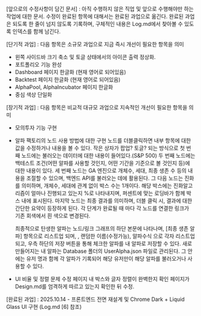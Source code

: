 [앞으로의 수정사항이 담긴 문서]
: 아직 수행하지 않은 직업 및 앞으로 수행해야만 하는 작업에 대한 문서.
수정이 완료된 항목에 대해서는 완료된 과업으로 옮긴다.
완료된 과업은 되도록 한 줄이 넘지 않도록 기록하며, 구체적인 내용은 Log.md에서 찾아볼 수 있도록 인덱스를 함께 남긴다.



[단기적 과업]
: 다음 항목은 소규모 과업으로 지금 즉시 개선이 필요한 항목을 의미

- 왼쪽 사이드바 크기 축소 및 토글 상태에서의 아이콘 출력 정상화.
- 포트폴리오 기능 완성
- Dashboard 페이지 한글화 (현재 영어로 되어있음)
- Backtest 페이지 한글화 (현재 영어로 되어있음)
- AlphaPool, AlphaIncubator 페이지 한글화
- 중심 색상 단일화


[장기적 과업]
: 다음 항목은 비교적 대규모 과업으로 지속적인 개선이 필요한 항목을 의미

- 모의투자 기능 구현
- 알파 팩토리의 노드 사용 방법에 대한 구현
    노드를 더블클릭하면 내부 항목에 대한 값을 수정하거나 내용을 볼 수 있다. 작은 상자가 팝업? 토글? 되는 방식으로
    첫 번째 노드에는 불러오는 데이터에 대한 내용이 들어있다.(S&P 500)
    두 번째 노드에는 백테스트 조건(어떤 알파를 사용할 것인지, 어떤 기간을 기준으로 볼 것인지 등)에 대한 내용이 있다.
    세 번째 노드는 GA 엔진으로 개체수, 세대, 최종 생존 수 등의 내용을 조절할 수 있으며, 백엔드 API를 불러오는 데에 활용된다.
    그 다음 노드는 진화를 의미하며, 개체수, 세대에 관계 없이 박스 수는 1개이다.
        해당 박스에는 진화알고리즘이 얼마나 진행되고 있는지 %로 나타내지며, 퍼센트에 맞는 로딩바가 함께 박스 내에 표시된다.
    마지막 노드는 최종 결과를 의미하며, 더블 클릭 시, 결과에 대한 간단한 요약이 등장하게 된다.
    각 단계가 완료될 때 마다 각 노드를 연결한 링크가 기존 회색에서 흰 색으로 변경된다.

    최종적으로 탄생한 알파는 노드/링크 그래프의 하단 본문에 나타나며, 
    [최종 생존 알파] 항목으로 리스트업 되며,
    [](체크박스), 랜덤한 이름(수정가능), 알파수식
    으로 각자 리스트업되고,
    우측 하단의 저장 버튼을 통해 체크한 알파를 내 알파로 저장할 수 있다.
    새로 만들어지는 내 알파는 Database 폴더의 UserAlpha.json 파일로 관리된다.
    그 안에는 유저 명과 함께 각 알파가 기록되어 해당 유저만이 해당 알파를 불러오거나 사용할 수 있다.

- UI 비율 및 정렬 문제 수정
    페이지 내 박스와 글자 정렬이 완벽한지 확인
    페이지가 Design.md를 엄격하게 따르고 있는지 확인한 뒤 수정.



[완료된 과업]
: 2025.10.14 - 프론트엔드 전면 재설계 및 Chrome Dark + Liquid Glass UI 구현 (Log.md [6] 참조)